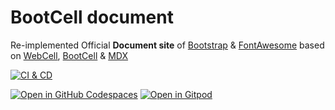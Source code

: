 # BootCell document

Re-implemented Official **Document site** of [Bootstrap][1] & [FontAwesome][2]
based on [WebCell][3], [BootCell][4] & [MDX][5]

[![CI & CD](https://github.com/EasyWebApp/BootCell-document/actions/workflows/main.yml/badge.svg)][6]

[![Open in GitHub Codespaces](https://github.com/codespaces/badge.svg)][7]
[![Open in Gitpod](https://gitpod.io/button/open-in-gitpod.svg)][8]

[1]: https://getbootstrap.com/
[2]: https://fontawesome.com/
[3]: https://web-cell.dev/
[4]: https://web-cell.dev/BootCell/
[5]: https://mdxjs.com/
[6]: https://github.com/EasyWebApp/BootCell-document/actions/workflows/main.yml
[7]: https://codespaces.new/EasyWebApp/BootCell-document
[8]: https://gitpod.io/?autostart=true#https://github.com/EasyWebApp/BootCell-document
